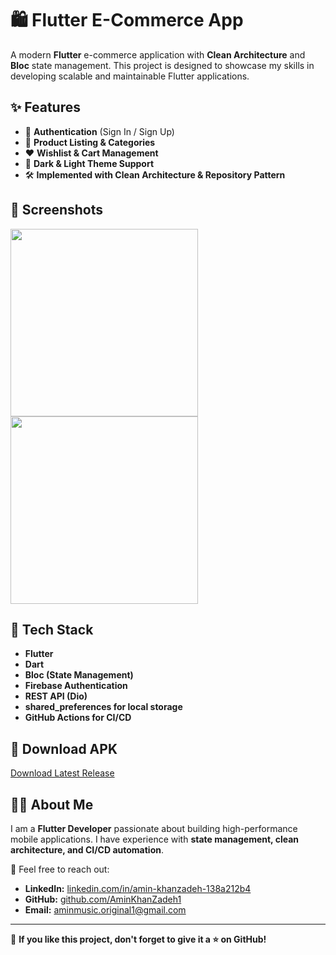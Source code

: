 # 🛍️ Flutter E-Commerce App

A modern **Flutter** e-commerce application with **Clean Architecture** and **Bloc** state management. This project is designed to showcase my skills in developing scalable and maintainable Flutter applications.  

## ✨ Features
- 🔐 **Authentication** (Sign In / Sign Up)
- 🛒 **Product Listing & Categories**
- ❤️ **Wishlist & Cart Management**
- 🌙 **Dark & Light Theme Support** 
- 🛠 **Implemented with Clean Architecture & Repository Pattern**  

## 📱 Screenshots
<img src="screenshots/home.png" width="300"/> <img src="screenshots/cart.png" width="300"/>

## 🚀 Tech Stack
- **Flutter**
- **Dart**
- **Bloc (State Management)**
- **Firebase Authentication**
- **REST API (Dio)**
- **shared_preferences for local storage**
- **GitHub Actions for CI/CD**

## 🔗 Download APK
[Download Latest Release](https://github.com/AminKhanZadeh1/bloc_online_shop/releases)  

## 👨‍💻 About Me
I am a **Flutter Developer** passionate about building high-performance mobile applications. I have experience with **state management, clean architecture, and CI/CD automation**.  

📩 Feel free to reach out:  
- **LinkedIn:** [linkedin.com/in/amin-khanzadeh-138a212b4](https://www.linkedin.com/in/amin-khanzadeh-138a212b4/)
- **GitHub:** [github.com/AminKhanZadeh1](https://github.com/AminKhanZadeh1)  
- **Email:** [aminmusic.original1@gmail.com](aminmusic.original1@gmail.com)
  
---

🚀 **If you like this project, don't forget to give it a ⭐ on GitHub!**
